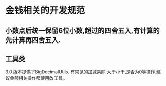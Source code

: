 # 金钱相关的开发规范

## 小数点后统一保留6位小数,超过的四舍五入,有计算的先计算再四舍五入.

## 工具类

3.0 版本提供了BigDecimalUtils. 有常见的加减乘除,大于小于,是否为0等操作.建议金额相关操作都使用改工具。